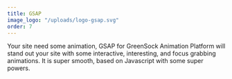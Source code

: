 ```yaml
---
title: GSAP
image_logo: "/uploads/logo-gsap.svg"
order: 7
---
```


Your site need some animation, GSAP for GreenSock Animation Platform will stand out your site with some interactive, interesting, and focus grabbing animations. It is super smooth, based on Javascript with some super powers.